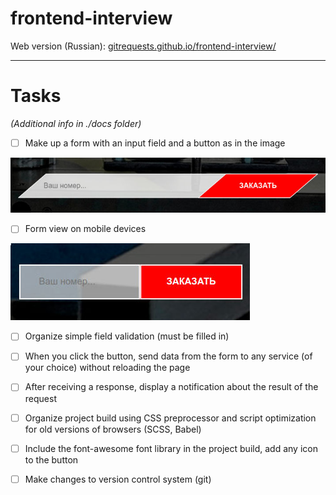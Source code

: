 # frontend-interview

Web version (Russian): [gitrequests.github.io/frontend-interview/](https://gitrequests.github.io/frontend-interview/)

---

# Tasks
*(Additional info in ./docs folder)*

- [ ] Make up a form with an input field and a button as in the image

![Form desktop](./docs/assets/img/form-desktop.jpg)

- [ ] Form view on mobile devices

![Form mobile](./docs/assets/img/form-mobile.jpg)

- [ ] Organize simple field validation (must be filled in)

- [ ] When you click the button, send data from the form to any service (of your choice) without reloading the page

- [ ] After receiving a response, display a notification about the result of the request

- [ ] Organize project build using CSS preprocessor and script optimization for old versions of browsers (SCSS, Babel)

- [ ] Include the font-awesome font library in the project build, add any icon to the button

- [ ] Make changes to version control system (git)
